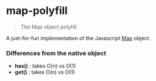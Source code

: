 # map-polyfill
> The Map object polyfill 

A just-for-fun implementation of the Javascript [Map](https://developer.mozilla.org/en-US/docs/Web/JavaScript/Reference/Global_Objects/Map) object.

### Differences from the native object

* **has()** : takes O(n) vs O(1)
* **get()** : takes O(n) vs O(1)